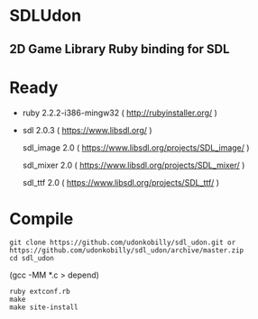 # SDLUdon
## 2D Game Library Ruby binding for SDL

# Ready


- ruby 2.2.2-i386-mingw32 ( http://rubyinstaller.org/ )

- sdl 2.0.3 ( https://www.libsdl.org/ )

  sdl_image 2.0 ( https://www.libsdl.org/projects/SDL_image/ )

  sdl_mixer 2.0 ( https://www.libsdl.org/projects/SDL_mixer/ )

  sdl_ttf 2.0 ( https://www.libsdl.org/projects/SDL_ttf/ )

# Compile
    git clone https://github.com/udonkobilly/sdl_udon.git or
    https://github.com/udonkobilly/sdl_udon/archive/master.zip
    cd sdl_udon
(gcc -MM *.c > depend)

    ruby extconf.rb
    make
    make site-install